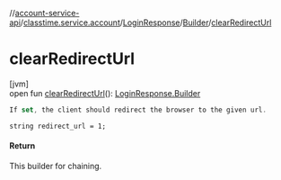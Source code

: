 //[account-service-api](../../../../index.md)/[classtime.service.account](../../index.md)/[LoginResponse](../index.md)/[Builder](index.md)/[clearRedirectUrl](clear-redirect-url.md)

# clearRedirectUrl

[jvm]\
open fun [clearRedirectUrl](clear-redirect-url.md)(): [LoginResponse.Builder](index.md)

```kotlin
If set, the client should redirect the browser to the given url.

```
`string redirect_url = 1;`

#### Return

This builder for chaining.
